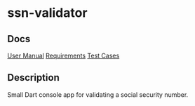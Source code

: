 # ssn-validator

## Docs

[User Manual](../docs/manual.md)
[Requirements](../docs/requirements.md)
[Test Cases](../docs/testcases.md)

## Description

Small Dart console app for validating a social security number.
